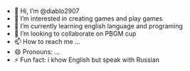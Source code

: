 - 👋 Hi, I’m @diablo2907
- 👀 I’m interested in creating games and play games
- 🌱 I’m currently learning english language and programing
- 💞️ I’m looking to collaborate on PBGM cup
- 📫 How to reach me ...
- 😄 Pronouns: ...
- ⚡ Fun fact: i khow English but speak with Russian

<!---
diablo2907/diablo2907 is a ✨ special ✨ repository because its `README.md` (this file) appears on your GitHub profile.
You can click the Preview link to take a look at your changes.
--->

